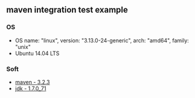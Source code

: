 ## maven integration test example

### OS
* OS name: "linux", version: "3.13.0-24-generic", arch: "amd64", family: "unix"
* Ubuntu 14.04 LTS

### Soft
* [maven - 3.2.3](http://mirrors.cnnic.cn/apache/maven/maven-3/3.2.3/binaries/apache-maven-3.2.3-bin.zip)
* [jdk   - 1.7.0_71](http://www.oracle.com/technetwork/cn/java/javase/downloads/jdk7-downloads-1880260.html)
